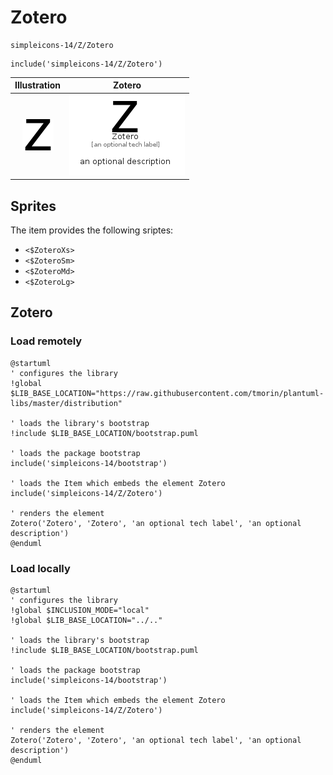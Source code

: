 # Zotero


```text
simpleicons-14/Z/Zotero
```

```text
include('simpleicons-14/Z/Zotero')
```



| Illustration | Zotero |
| :---: | :---: |
| ![illustration for Illustration](../../simpleicons-14/Z/Zotero.png) | ![illustration for Zotero](../../simpleicons-14/Z/Zotero.Local.png) |



## Sprites
The item provides the following sriptes:

- `<$ZoteroXs>`
- `<$ZoteroSm>`
- `<$ZoteroMd>`
- `<$ZoteroLg>`





## Zotero

### Load remotely
```plantuml
@startuml
' configures the library
!global $LIB_BASE_LOCATION="https://raw.githubusercontent.com/tmorin/plantuml-libs/master/distribution"

' loads the library's bootstrap
!include $LIB_BASE_LOCATION/bootstrap.puml

' loads the package bootstrap
include('simpleicons-14/bootstrap')

' loads the Item which embeds the element Zotero
include('simpleicons-14/Z/Zotero')

' renders the element
Zotero('Zotero', 'Zotero', 'an optional tech label', 'an optional description')
@enduml
```

### Load locally
```plantuml
@startuml
' configures the library
!global $INCLUSION_MODE="local"
!global $LIB_BASE_LOCATION="../.."

' loads the library's bootstrap
!include $LIB_BASE_LOCATION/bootstrap.puml

' loads the package bootstrap
include('simpleicons-14/bootstrap')

' loads the Item which embeds the element Zotero
include('simpleicons-14/Z/Zotero')

' renders the element
Zotero('Zotero', 'Zotero', 'an optional tech label', 'an optional description')
@enduml
```

